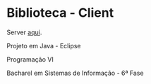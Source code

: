 Biblioteca - Client
=========

Server <a href="https://github.com/FabricioRonchi/Biblioteca-Server" target="_blank">aqui</a>.

Projeto em Java - Eclipse

Programação VI

Bacharel em Sistemas de Informação - 6ª Fase
